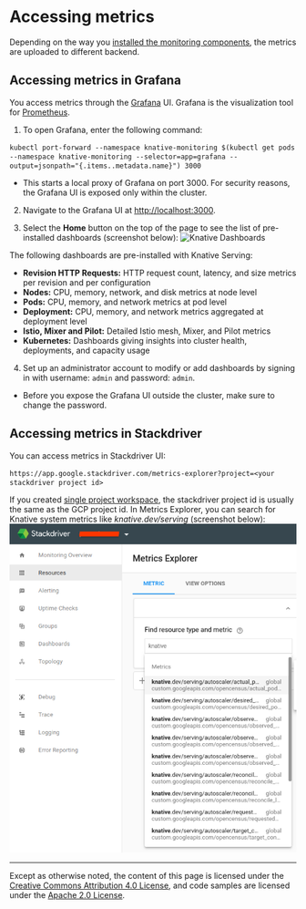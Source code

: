 # Accessing metrics
Depending on the way you [installed the monitoring components](./installing-logging-metrics-traces.md), the metrics are uploaded to different backend.

## Accessing metrics in Grafana
You access metrics through the [Grafana](https://grafana.com/) UI. Grafana is
the visualization tool for [Prometheus](https://prometheus.io/).

1. To open Grafana, enter the following command:
```
kubectl port-forward --namespace knative-monitoring $(kubectl get pods --namespace knative-monitoring --selector=app=grafana --output=jsonpath="{.items..metadata.name}") 3000
```

  * This starts a local proxy of Grafana on port 3000. For security reasons, the Grafana UI is exposed only within the cluster.

2. Navigate to the Grafana UI at [http://localhost:3000](http://localhost:3000).

3. Select the **Home** button on the top of the page to see the list of pre-installed dashboards (screenshot below):
![Knative Dashboards](./images/grafana1.png)

  The following dashboards are pre-installed with Knative Serving:

  * **Revision HTTP Requests:** HTTP request count, latency, and size metrics per revision and per configuration
  * **Nodes:** CPU, memory, network, and disk metrics at node level
  * **Pods:** CPU, memory, and network metrics at pod level
  * **Deployment:** CPU, memory, and network metrics aggregated at deployment level
  * **Istio, Mixer and Pilot:** Detailed Istio mesh, Mixer, and Pilot metrics
  * **Kubernetes:** Dashboards giving insights into cluster health, deployments, and capacity usage  

4. Set up an administrator account to modify or add dashboards by signing in with username: `admin` and password: `admin`.  
  * Before you expose the Grafana UI outside the cluster, make sure to change the password.
  
## Accessing metrics in Stackdriver
 You can access metrics in Stackdriver UI:
 ```
 https://app.google.stackdriver.com/metrics-explorer?project=<your stackdriver project id>
 ```

If you created [single project workspace](https://cloud.google.com/monitoring/workspaces/guide#single-project-ws), the stackdriver project id is usually the same as the GCP project id. In Metrics Explorer, you can search for Knative system metrics like *knative.dev/serving* (screenshot below):
![Stackdriver Metrics Explorer](./images/stackdriver1.png)

---
Except as otherwise noted, the content of this page is licensed under the
[Creative Commons Attribution 4.0 License](https://creativecommons.org/licenses/by/4.0/),
and code samples are licensed under the
[Apache 2.0 License](https://www.apache.org/licenses/LICENSE-2.0).
